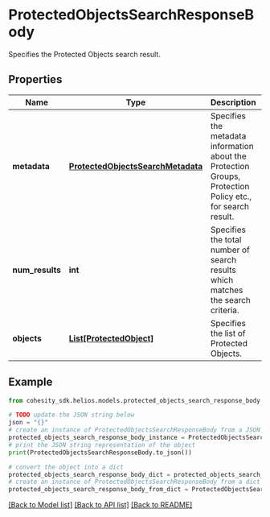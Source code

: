 # ProtectedObjectsSearchResponseBody

Specifies the Protected Objects search result.

## Properties

Name | Type | Description | Notes
------------ | ------------- | ------------- | -------------
**metadata** | [**ProtectedObjectsSearchMetadata**](ProtectedObjectsSearchMetadata.md) | Specifies the metadata information about the Protection Groups, Protection Policy etc., for search result. | [optional] 
**num_results** | **int** | Specifies the total number of search results which matches the search criteria. | [optional] 
**objects** | [**List[ProtectedObject]**](ProtectedObject.md) | Specifies the list of Protected Objects. | [optional] 

## Example

```python
from cohesity_sdk.helios.models.protected_objects_search_response_body import ProtectedObjectsSearchResponseBody

# TODO update the JSON string below
json = "{}"
# create an instance of ProtectedObjectsSearchResponseBody from a JSON string
protected_objects_search_response_body_instance = ProtectedObjectsSearchResponseBody.from_json(json)
# print the JSON string representation of the object
print(ProtectedObjectsSearchResponseBody.to_json())

# convert the object into a dict
protected_objects_search_response_body_dict = protected_objects_search_response_body_instance.to_dict()
# create an instance of ProtectedObjectsSearchResponseBody from a dict
protected_objects_search_response_body_from_dict = ProtectedObjectsSearchResponseBody.from_dict(protected_objects_search_response_body_dict)
```
[[Back to Model list]](../README.md#documentation-for-models) [[Back to API list]](../README.md#documentation-for-api-endpoints) [[Back to README]](../README.md)



